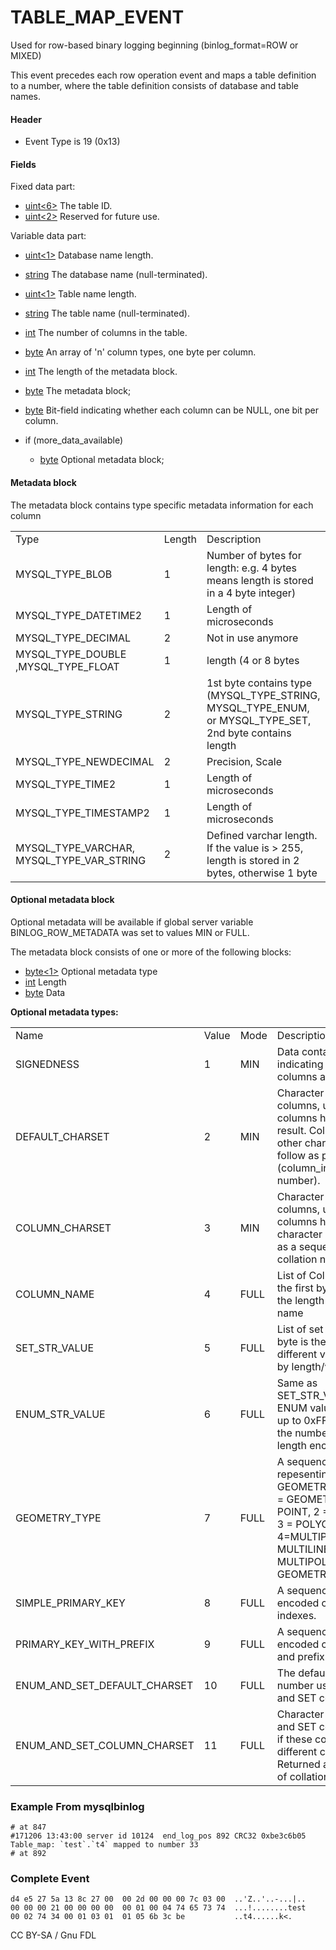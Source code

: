 
# TABLE_MAP_EVENT

Used for row-based binary logging beginning (binlog_format=ROW or MIXED)


This event precedes each row operation event and maps a table definition to a number, where the table definition consists of database and table names.


#### Header


* Event Type is 19 (0x13)


#### Fields


Fixed data part:


* [uint<6>](../protocol-data-types.md#fixed-length-integers) The table ID.
* [uint<2>](../protocol-data-types.md#fixed-length-integers) Reserved for future use.


Variable data part:


* [uint<1>](../protocol-data-types.md#fixed-length-integers) Database name length.
* [string<NUL>](../protocol-data-types.md#null-terminated-strings) The database name (null-terminated).
* [uint<1>](../protocol-data-types.md#fixed-length-integers) Table name length.
* [string<NUL>](../protocol-data-types.md#null-terminated-strings) The table name (null-terminated).
* [int<lenenc>](../protocol-data-types.md#length-encoded-integers) The number of columns in the table.
* [byte<n>](../protocol-data-types.md#fixed-length-bytes) An array of 'n' column types, one byte per column.
* [int<lenenc>](../protocol-data-types.md#length-encoded-integers) The length of the metadata block.
* [byte<n>](../protocol-data-types.md#fixed-length-bytes) The metadata block;
* [byte<n>](../protocol-data-types.md#fixed-length-bytes) Bit-field indicating whether each column can be NULL, one bit per column.
* if (more_data_available)

  * [byte<n>](../protocol-data-types.md#variable-length-bytes) Optional metadata block;


#### Metadata block


The metadata block contains type specific metadata information for each column



|   |   |   |
| --- | --- | --- |
| Type | Length | Description |
| MYSQL_TYPE_BLOB | 1 | Number of bytes for length: e.g. 4 bytes means length is stored in a 4 byte integer) |
| MYSQL_TYPE_DATETIME2 | 1 | Length of microseconds |
| MYSQL_TYPE_DECIMAL | 2 | Not in use anymore |
| MYSQL_TYPE_DOUBLE ,MYSQL_TYPE_FLOAT | 1 | length (4 or 8 bytes |
| MYSQL_TYPE_STRING | 2 | 1st byte contains type (MYSQL_TYPE_STRING, MYSQL_TYPE_ENUM, or MYSQL_TYPE_SET, 2nd byte contains length |
| MYSQL_TYPE_NEWDECIMAL | 2 | Precision, Scale |
| MYSQL_TYPE_TIME2 | 1 | Length of microseconds |
| MYSQL_TYPE_TIMESTAMP2 | 1 | Length of microseconds |
| MYSQL_TYPE_VARCHAR, MYSQL_TYPE_VAR_STRING | 2 | Defined varchar length. If the value is > 255, length is stored in 2 bytes, otherwise 1 byte |



#### Optional metadata block


Optional metadata will be available if global server variable BINLOG_ROW_METADATA was set to values MIN or FULL.


The metadata block consists of one or more of the following blocks:


* [byte<1>](../protocol-data-types.md#fixed-length-bytes) Optional metadata type
* [int<lenenc>](../protocol-data-types.md#length-encoded-integers) Length
* [byte<length>](../protocol-data-types.md#fixed-length-bytes) Data


**Optional metadata types:**



|   |   |   |   |
| --- | --- | --- | --- |
| Name | Value | Mode | Description |
| SIGNEDNESS | 1 | MIN | Data contains a bitmap indicating which integer columns are signed |
| DEFAULT_CHARSET | 2 | MIN | Character set of string columns, used if most columns have the same result. Columns with other character sets will follow as pair (column_index, collation number). |
| COLUMN_CHARSET | 3 | MIN | Character set of columns, used if columns have different character sets. Returned as a sequence of collation numbers. |
| COLUMN_NAME | 4 | FULL | List of Column names, the first byte specifies the length of the column name |
| SET_STR_VALUE | 5 | FULL | List of set values: First byte is the number of different values, followed by length/value pairs. |
| ENUM_STR_VALUE | 6 | FULL | Same as SET_STR_VALUE. Since ENUM values might have up to 0xFFFF members, the number of values is a length encoded integer. |
| GEOMETRY_TYPE | 7 | FULL | A sequence of bytes repesenting the type of GEOMETRY columns: 0 = GEOMETRY, 1 = POINT, 2 = LINESTRING, 3 = POLYGON, 4=MULTIPOINT, 5 = MULTILINESTRING, 6 = MULTIPOLYGON, 7 = GEOMETRYCOLLECTION |
| SIMPLE_PRIMARY_KEY | 8 | FULL | A sequence of length encoded column indexes. |
| PRIMARY_KEY_WITH_PREFIX | 9 | FULL | A sequence of length encoded column indexes and prefix lengths. |
| ENUM_AND_SET_DEFAULT_CHARSET | 10 | FULL | The default character set number used for ENUM and SET columns |
| ENUM_AND_SET_COLUMN_CHARSET | 11 | FULL | Character set of ENUM and SET columns, used if these columns have different character sets. Returned as a sequence of collation numbers. |



### Example From mysqlbinlog


```
# at 847
#171206 13:43:00 server id 10124  end_log_pos 892 CRC32 0xbe3c6b05 	Table_map: `test`.`t4` mapped to number 33
# at 892
```


### Complete Event


```
d4 e5 27 5a 13 8c 27 00  00 2d 00 00 00 7c 03 00  ..'Z..'..-...|..
00 00 00 21 00 00 00 00  00 01 00 04 74 65 73 74  ...!........test
00 02 74 34 00 01 03 01  01 05 6b 3c be           ..t4......k<.
```


CC BY-SA / Gnu FDL

